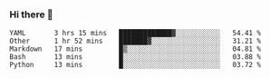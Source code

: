 ### Hi there 👋

<!--
**yeya24/yeya24** is a ✨ _special_ ✨ repository because its `README.md` (this file) appears on your GitHub profile.

Here are some ideas to get you started:

- 🔭 I’m currently working on ...
- 🌱 I’m currently learning ...
- 👯 I’m looking to collaborate on ...
- 🤔 I’m looking for help with ...
- 💬 Ask me about ...
- 📫 How to reach me: ...
- 😄 Pronouns: ...
- ⚡ Fun fact: ...
-->

<!--START_SECTION:waka-->
```text
YAML       3 hrs 15 mins   █████████████▓░░░░░░░░░░░   54.41 % 
Other      1 hr 52 mins    ███████▓░░░░░░░░░░░░░░░░░   31.21 % 
Markdown   17 mins         █▒░░░░░░░░░░░░░░░░░░░░░░░   04.81 % 
Bash       13 mins         █░░░░░░░░░░░░░░░░░░░░░░░░   03.88 % 
Python     13 mins         █░░░░░░░░░░░░░░░░░░░░░░░░   03.72 % 
```
<!--END_SECTION:waka-->
